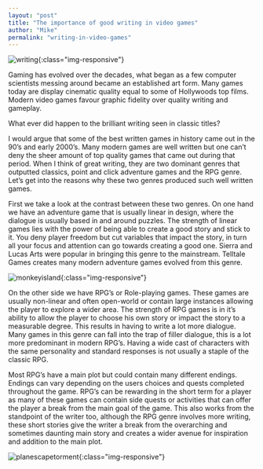 ```yaml
---
layout: "post"
title: "The importance of good writing in video games"
author: "Mike"
permalink: "writing-in-video-games"
---
```


![writing](/gameblog/assets/writing.jpg){:class="img-responsive"}


Gaming has evolved over the decades, what began as a few computer scientists messing around became an established art form. Many games today are display cinematic quality equal to some of Hollywoods top films. Modern video games favour graphic fidelity over quality writing and gameplay.

What ever did happen to the brilliant writing seen in classic titles?


I would argue that some of the best written games in history came out in the 90’s and early 2000’s. Many modern games are well written but one can’t deny the sheer amount of top quality games that came out during that period. When I think of great writing, they are two dominant genres that outputted classics, point and click adventure games and the RPG genre. Let’s get into the reasons why these two genres produced such well written games.

First we take a look at the contrast between these two genres. On one hand we have an adventure game that is usually linear in design, where the dialogue is usually based in and around puzzles. The strength of linear games lies with the power of being able to create a good story and stick to it. You deny player freedom but cut variables that impact the story, in turn all your focus and attention can go towards creating a good one. Sierra and Lucas Arts were popular in bringing this genre to the mainstream. Telltale Games creates many modern adventure games evolved from this genre.


![monkeyisland](/gameblog/assets/monkey.jpg "Monkey Island 2"){:class="img-responsive"}


On the other side we have RPG’s or Role-playing games. These games are usually non-linear and often open-world or contain large instances allowing the player to explore a wider area. The strength of RPG games is in it’s ability to allow the player to choose  his own story or impact the story to a measurable degree.  This results in having to write a lot more dialogue. Many games in this genre can fall into the trap of filler dialogue, this is a lot more  predominant in modern RPG’s. Having a wide cast of characters with the same personality and standard responses is not usually a staple of the classic RPG.

Most RPG’s have a main plot but could contain many different endings. Endings can vary depending on the users choices and quests completed throughout the game. RPG’s can be rewarding in the short term for a player as many of these games can contain side quests or activities that can offer the player a break from the main goal of the game.  This also works from the standpoint of the writer  too, although the RPG genre involves more writing, these short stories give the writer a break from the overarching and sometimes daunting main story and creates a wider avenue for inspiration and addition to the main plot.


![planescapetorment](/gameblog/assets/planescape.png "Planescape Torment: Enhanced Edition"){:class="img-responsive"}
